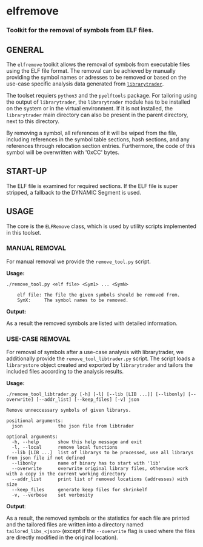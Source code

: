 # elfremove
### Toolkit for the removal of symbols from ELF files.
## GENERAL

The `elfremove` toolkit allows the removal of symbols from executable
files using the ELF file format.
The removal can be achieved by manually providing the symbol names or adresses
to be removed or based on the use-case specific analysis data generated from
[`librarytrader`](https://github.com/rupran/librarytrader).

The toolset requiers `python3` and the `pyelftools` package. For tailoring using
the output of `librarytrader`, the `librarytrader` module has to be installed on
the system or in the virtual environment. If it is not installed, the
`librarytrader` main directory can also be present in the parent directory,
next to this directory.

By removing a symbol, all references of it will be wiped from the file, including
references in the symbol table sections, hash sections,  and any references 
through relocation section entries. Furthermore, the code of this symbol will be
overwritten with '0xCC' bytes.

## START-UP

The ELF file is examined for required sections. If the ELF file is super stripped,
a fallback to the DYNAMIC Segment is used.

## USAGE

The core is the `ELFRemove` class, which is used by utility scripts implemented in
this toolset.

### MANUAL REMOVAL

For manual removal we provide the `remove_tool.py` script.

**Usage:**

```
./remove_tool.py <elf file> <Sym1> ... <SymN>

	elf file: The file the given symbols should be removed from.
	SymX:     The symbol names to be removed.
```

**Output:**

As a result the removed symbols are listed with detailed information.

### USE-CASE REMOVAL

For removal of symbols after a use-case analysis with librarytrader,
we additionally provide the `remove_tool_libtrader.py` script.
The script loads a `librarystore` object created and exported by `librarytrader`
and tailors the included files according to the analysis results.

**Usage:**

```
./remove_tool_libtrader.py [-h] [-l] [--lib [LIB ...]] [--libonly] [--overwrite] [--addr_list] [--keep_files] [-v] json

Remove unneccessary symbols of given librarys.

positional arguments:
  json             the json file from libtrader

optional arguments:
  -h, --help       show this help message and exit
  -l, --local      remove local functions
  --lib [LIB ...]  list of librarys to be processed, use all librarys from json file if not defined
  --libonly        name of binary has to start with 'lib'
  --overwrite      overwrite original library files, otherwise work with a copy in the current working directory
  --addr_list      print list of removed locations (addresses) with size
  --keep_files     generate keep files for shrinkelf
  -v, --verbose    set verbosity
```

**Output**:

As a result, the removed symbols or the statistics for each file are printed and
the tailored files are written into a directory named `tailored_libs_<json>`
(except if the `--overwrite` flag is used where the files are directly
modified in the original location).
